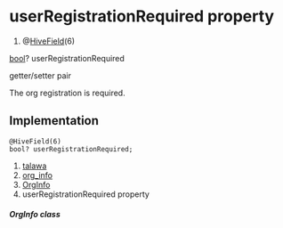 
<div>

# userRegistrationRequired property

</div>


<div>

1.  @[HiveField](https://pub.dev/documentation/hive/2.2.3/hive/HiveField-class.html)(6)

</div>

[bool](https://api.flutter.dev/flutter/dart-core/bool-class.html)?
userRegistrationRequired


getter/setter pair




The org registration is required.



## Implementation

``` language-dart
@HiveField(6)
bool? userRegistrationRequired;
```







1.  [talawa](../../index.md)
2.  [org_info](../../models_organization_org_info/)
3.  [OrgInfo](../../models_organization_org_info/OrgInfo-class.md)
4.  userRegistrationRequired property

##### OrgInfo class







